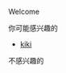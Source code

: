Welcome

你可能感兴趣的
*   <a href="/game/kiki%E7%9A%84%E5%BE%AE%E5%BD%A2%E5%9C%B0%E7%89%A2" title="kiki" >kiki</a>

不感兴趣的


<script async src="https://www.googletagmanager.com/gtag/js?id=UA-190316399-3"></script>
<script>
  window.dataLayer = window.dataLayer || [];
  function gtag(){dataLayer.push(arguments);}
  gtag('js', new Date());
  gtag('config', 'UA-190316399-3');
</script>
